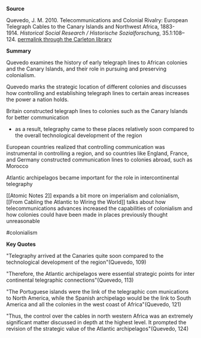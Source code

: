 **Source**

Quevedo, J. M. 2010. Telecommunications and Colonial Rivalry: European Telegraph Cables to the Canary Islands and Northwest Africa, 1883-1914. _Historical Social Research / Historische Sozialforschung_, 35.1:108–124. [permalink through the Carleton library](https://proxy.library.carleton.ca/login?url=https://www.jstor.org/stable/20762431)


**Summary**

Quevedo examines the history of early telegraph lines to African colonies and the Canary Islands, and their role in pursuing and preserving colonialism. 

Quevedo marks the strategic location of different colonies and discusses how controlling and establishing telegraph lines to certain areas increases the power a nation holds.

Britain constructed telegraph lines to colonies such as the Canary Islands for better communication

- as a result, telegraphy came to these places relatively soon compared to the overall technological development of the region

European countries realized that controlling communication was instrumental in controlling a region, and so countries like England, France, and Germany constructed communication lines to colonies abroad, such as Morocco

Atlantic archipelagos became important for the role in intercontinental telegraphy

[[Atomic Notes 2]] expands a bit more on imperialism and colonialism, [[From Cabling the Atlantic to Wiring the World]] talks about how telecommunications advances increased the capabilities of colonialism and how colonies could have been made in places previously thought unreasonable

#colonialism 

**Key Quotes**

"Telegraphy arrived at the Canaries quite soon compared to the technological development of the region"(Quevedo, 109)


"Therefore, the Atlantic archipelagos were essential strategic points for inter continental telegraphic connections"(Quevedo, 113)


"The Portuguese islands were the link of the telegraphic com munications to North America, while the Spanish archipelago would be the link to South America and all the colonies in the west coast of Africa"(Quevedo, 121)


"Thus, the control over the cables in north western Africa was an extremely significant matter discussed in depth at the highest level. It prompted the revision of the strategic value of the Atlantic archipelagos"(Quevedo, 124)


